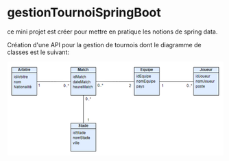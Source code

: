 # gestionTournoiSpringBoot
ce mini projet est créer pour mettre en pratique les notions de spring data.

Création d'une API pour la gestion de tournois dont le diagramme de classes est le suivant:

![class diagram](/classeDiagram.PNG)

